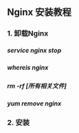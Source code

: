 ## Nginx 安装教程 

### 1. 卸载Nginx
##### service nginx stop
##### whereis nginx
##### rm -rf [所有相关文件]
##### yum remove nginx


### 2. 安装
#####